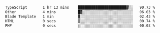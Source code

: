 <!--START_SECTION:waka-->

```txt
TypeScript       1 hr 13 mins    ██████████████████████▓░░   90.73 %
Other            4 mins          █▓░░░░░░░░░░░░░░░░░░░░░░░   06.03 %
Blade Template   1 min           ▓░░░░░░░░░░░░░░░░░░░░░░░░   02.43 %
HTML             0 secs          ▒░░░░░░░░░░░░░░░░░░░░░░░░   00.74 %
PHP              0 secs          ░░░░░░░░░░░░░░░░░░░░░░░░░   00.03 %
```

<!--END_SECTION:waka-->
